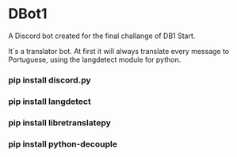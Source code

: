 # DBot1

A Discord bot created for the final challange of DB1 Start.

It`s a translator bot. At first it will always translate every message to Portuguese, using the langdetect module for python.


### pip install discord.py

### pip install langdetect

### pip install libretranslatepy

### pip install python-decouple
